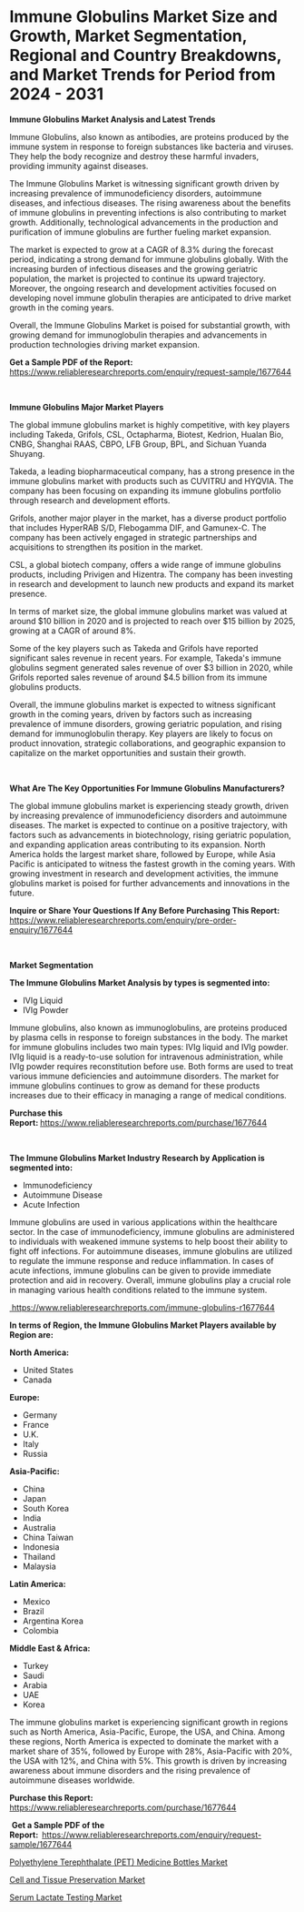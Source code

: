 <p><h1>Immune Globulins Market Size and Growth, Market Segmentation, Regional and Country Breakdowns, and Market Trends for Period from 2024 -  2031</h1></p><p><strong>Immune Globulins Market Analysis and Latest Trends</strong></p>
<p><p>Immune Globulins, also known as antibodies, are proteins produced by the immune system in response to foreign substances like bacteria and viruses. They help the body recognize and destroy these harmful invaders, providing immunity against diseases.</p><p>The Immune Globulins Market is witnessing significant growth driven by increasing prevalence of immunodeficiency disorders, autoimmune diseases, and infectious diseases. The rising awareness about the benefits of immune globulins in preventing infections is also contributing to market growth. Additionally, technological advancements in the production and purification of immune globulins are further fueling market expansion.</p><p>The market is expected to grow at a CAGR of 8.3% during the forecast period, indicating a strong demand for immune globulins globally. With the increasing burden of infectious diseases and the growing geriatric population, the market is projected to continue its upward trajectory. Moreover, the ongoing research and development activities focused on developing novel immune globulin therapies are anticipated to drive market growth in the coming years.</p><p>Overall, the Immune Globulins Market is poised for substantial growth, with growing demand for immunoglobulin therapies and advancements in production technologies driving market expansion.</p></p>
<p><strong>Get a Sample PDF of the Report:&nbsp;</strong> <a href="https://www.reliableresearchreports.com/enquiry/request-sample/1677644">https://www.reliableresearchreports.com/enquiry/request-sample/1677644</a></p>
<p>&nbsp;</p>
<p><strong>Immune Globulins Major Market Players</strong></p>
<p><p>The global immune globulins market is highly competitive, with key players including Takeda, Grifols, CSL, Octapharma, Biotest, Kedrion, Hualan Bio, CNBG, Shanghai RAAS, CBPO, LFB Group, BPL, and Sichuan Yuanda Shuyang. </p><p>Takeda, a leading biopharmaceutical company, has a strong presence in the immune globulins market with products such as CUVITRU and HYQVIA. The company has been focusing on expanding its immune globulins portfolio through research and development efforts. </p><p>Grifols, another major player in the market, has a diverse product portfolio that includes HyperRAB S/D, Flebogamma DIF, and Gamunex-C. The company has been actively engaged in strategic partnerships and acquisitions to strengthen its position in the market.</p><p>CSL, a global biotech company, offers a wide range of immune globulins products, including Privigen and Hizentra. The company has been investing in research and development to launch new products and expand its market presence.</p><p>In terms of market size, the global immune globulins market was valued at around $10 billion in 2020 and is projected to reach over $15 billion by 2025, growing at a CAGR of around 8%. </p><p>Some of the key players such as Takeda and Grifols have reported significant sales revenue in recent years. For example, Takeda's immune globulins segment generated sales revenue of over $3 billion in 2020, while Grifols reported sales revenue of around $4.5 billion from its immune globulins products. </p><p>Overall, the immune globulins market is expected to witness significant growth in the coming years, driven by factors such as increasing prevalence of immune disorders, growing geriatric population, and rising demand for immunoglobulin therapy. Key players are likely to focus on product innovation, strategic collaborations, and geographic expansion to capitalize on the market opportunities and sustain their growth.</p></p>
<p>&nbsp;</p>
<p><strong>What Are The Key Opportunities For Immune Globulins Manufacturers?</strong></p>
<p><p>The global immune globulins market is experiencing steady growth, driven by increasing prevalence of immunodeficiency disorders and autoimmune diseases. The market is expected to continue on a positive trajectory, with factors such as advancements in biotechnology, rising geriatric population, and expanding application areas contributing to its expansion. North America holds the largest market share, followed by Europe, while Asia Pacific is anticipated to witness the fastest growth in the coming years. With growing investment in research and development activities, the immune globulins market is poised for further advancements and innovations in the future.</p></p>
<p><strong>Inquire or Share Your Questions If Any Before Purchasing This Report:</strong> <a href="https://www.reliableresearchreports.com/enquiry/pre-order-enquiry/1677644">https://www.reliableresearchreports.com/enquiry/pre-order-enquiry/1677644</a></p>
<p>&nbsp;</p>
<p><strong>Market Segmentation</strong></p>
<p><strong>The Immune Globulins Market Analysis by types is segmented into:</strong></p>
<p><ul><li>IVIg Liquid</li><li>IVIg Powder</li></ul></p>
<p><p>Immune globulins, also known as immunoglobulins, are proteins produced by plasma cells in response to foreign substances in the body. The market for immune globulins includes two main types: IVIg liquid and IVIg powder. IVIg liquid is a ready-to-use solution for intravenous administration, while IVIg powder requires reconstitution before use. Both forms are used to treat various immune deficiencies and autoimmune disorders. The market for immune globulins continues to grow as demand for these products increases due to their efficacy in managing a range of medical conditions.</p></p>
<p><strong>Purchase this Report:&nbsp;</strong><a href="https://www.reliableresearchreports.com/purchase/1677644">https://www.reliableresearchreports.com/purchase/1677644</a></p>
<p>&nbsp;</p>
<p><strong>The Immune Globulins Market Industry Research by Application is segmented into:</strong></p>
<p><ul><li>Immunodeficiency</li><li>Autoimmune Disease</li><li>Acute Infection</li></ul></p>
<p><p>Immune globulins are used in various applications within the healthcare sector. In the case of immunodeficiency, immune globulins are administered to individuals with weakened immune systems to help boost their ability to fight off infections. For autoimmune diseases, immune globulins are utilized to regulate the immune response and reduce inflammation. In cases of acute infections, immune globulins can be given to provide immediate protection and aid in recovery. Overall, immune globulins play a crucial role in managing various health conditions related to the immune system.</p></p>
<p><a href="https://www.reliableresearchreports.com/immune-globulins-r1677644">&nbsp;https://www.reliableresearchreports.com/immune-globulins-r1677644</a></p>
<p><strong>In terms of Region, the Immune Globulins Market Players available by Region are:</strong></p>
<p>
    <p> <strong> North America: </strong>
        <ul>
            <li>United States</li>
            <li>Canada</li>
        </ul>
        </p> 
    <p> <strong> Europe: </strong>
        <ul>
            <li>Germany</li>
            <li>France</li>
            <li>U.K.</li>
            <li>Italy</li>
            <li>Russia</li>
        </ul>
        </p> 
    <p> <strong> Asia-Pacific: </strong>
        <ul>
            <li>China</li>
            <li>Japan</li>
            <li>South Korea</li>
            <li>India</li>
            <li>Australia</li>
            <li>China Taiwan</li>
            <li>Indonesia</li>
            <li>Thailand</li>
            <li>Malaysia</li>
        </ul>
        </p> 
    <p> <strong> Latin America: </strong>
        <ul>
            <li>Mexico</li>
            <li>Brazil</li>
            <li>Argentina Korea</li>
            <li>Colombia</li>
        </ul>
        </p> 
    <p> <strong> Middle East & Africa: </strong>
        <ul>
            <li>Turkey</li>
            <li>Saudi</li>
            <li>Arabia</li>
            <li>UAE</li>
            <li>Korea</li>
        </ul>
    </p>
    </p>
<p><p>The immune globulins market is experiencing significant growth in regions such as North America, Asia-Pacific, Europe, the USA, and China. Among these regions, North America is expected to dominate the market with a market share of 35%, followed by Europe with 28%, Asia-Pacific with 20%, the USA with 12%, and China with 5%. This growth is driven by increasing awareness about immune disorders and the rising prevalence of autoimmune diseases worldwide.</p></p>
<p><strong>Purchase this Report: </strong><a href="https://www.reliableresearchreports.com/purchase/1677644">https://www.reliableresearchreports.com/purchase/1677644</a></p>
<p>&nbsp;<strong>Get a Sample PDF of the Report:&nbsp;&nbsp;</strong><a href="https://www.reliableresearchreports.com/enquiry/request-sample/1677644">https://www.reliableresearchreports.com/enquiry/request-sample/1677644</a></p>
<p><strong></strong></p>
<p><p><a href="https://www.linkedin.com/pulse/decoding-polyethylene-terephthalate-pet-medicine-bottles-pxb9e">Polyethylene Terephthalate (PET) Medicine Bottles Market</a></p><p><a href="https://www.linkedin.com/pulse/cell-tissue-preservation-market-exploring-share-trends-future-qe6je">Cell and Tissue Preservation Market</a></p><p><a href="https://www.linkedin.com/pulse/serum-lactate-testing-market-analysis-sze-forecasted-period-ygide">Serum Lactate Testing Market</a></p></p>